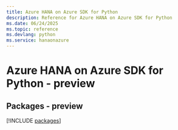 ```yaml
---
title: Azure HANA on Azure SDK for Python
description: Reference for Azure HANA on Azure SDK for Python
ms.date: 06/24/2025
ms.topic: reference
ms.devlang: python
ms.service: hanaonazure
---
```

# Azure HANA on Azure SDK for Python - preview
## Packages - preview
[!INCLUDE [packages](hana-on-azure-index.md)]